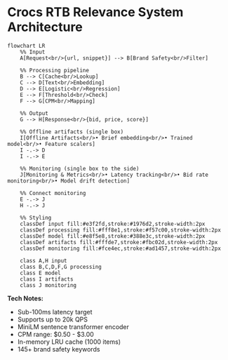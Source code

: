 # Crocs RTB Relevance System Architecture

```mermaid
flowchart LR
    %% Input
    A[Request<br/>{url, snippet}] --> B[Brand Safety<br/>Filter]
    
    %% Processing pipeline
    B --> C[Cache<br/>Lookup]
    C --> D[Text<br/>Embedding]
    D --> E[Logistic<br/>Regression]
    E --> F[Threshold<br/>Check]
    F --> G[CPM<br/>Mapping]
    
    %% Output
    G --> H[Response<br/>{bid, price, score}]
    
    %% Offline artifacts (single box)
    I[Offline Artifacts<br/>• Brief embedding<br/>• Trained model<br/>• Feature scalers] 
    I -.-> D
    I -.-> E
    
    %% Monitoring (single box to the side)
    J[Monitoring & Metrics<br/>• Latency tracking<br/>• Bid rate monitoring<br/>• Model drift detection]
    
    %% Connect monitoring
    E -.-> J
    H -.-> J
    
    %% Styling
    classDef input fill:#e3f2fd,stroke:#1976d2,stroke-width:2px
    classDef processing fill:#fff8e1,stroke:#f57c00,stroke-width:2px
    classDef model fill:#e8f5e8,stroke:#388e3c,stroke-width:2px
    classDef artifacts fill:#fffde7,stroke:#fbc02d,stroke-width:2px
    classDef monitoring fill:#fce4ec,stroke:#ad1457,stroke-width:2px
    
    class A,H input
    class B,C,D,F,G processing
    class E model
    class I artifacts
    class J monitoring
```

**Tech Notes:**
- Sub-100ms latency target
- Supports up to 20k QPS  
- MiniLM sentence transformer encoder
- CPM range: $0.50 - $3.00
- In-memory LRU cache (1000 items)
- 145+ brand safety keywords